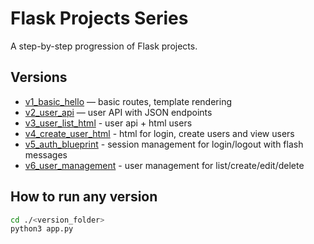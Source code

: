 # Flask Projects Series

A step-by-step progression of Flask projects.

## Versions
- [v1_basic_hello](./v1_basic_hello) — basic routes, template rendering
- [v2_user_api](./v2_user_api) — user API with JSON endpoints
- [v3_user_list_html](./v3_user_list_html) - user api + html users 
- [v4_create_user_html](./v4_create_user_html) - html for login, create users and view users
- [v5_auth_blueprint](./v5_auth_blueprint) - session management for login/logout with flash messages
- [v6_user_management](./v6_user_management) - user management for list/create/edit/delete

## How to run any version
```bash
cd ./<version_folder>
python3 app.py
``` 
